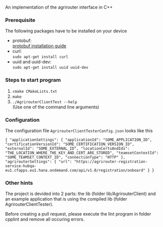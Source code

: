 An implementation of the agrirouter interface in C++

### Prerequisite

The following packages have to be installed on your device

- protobuf: <br>
[protobuf installation guide](https://git.cci-net.de/cci/agrirouter_lib/wikis/install-protoc)
- curl: <br>
`sudo apt-get install curl`
- uuid and uuid-dev: <br>
`sudo apt-get install uuid uuid-dev`

### Steps to start program

1. `cmake CMakeLists.txt`
2. `make`
3. `./AgrirouterClientTest --help` <br>
(Use one of the command line arguments)

### Configuration

The configuration file `AgrirouterClientTesterConfig.json` looks like this

`{
    "applicationSettings": {
        "applicationId": "SOME_APPLICATION_ID",
        "certificationVersionId": "SOME_CERTIFICATION_VERSION_ID",
        "externalId": "SOME_EXTERNAL_ID",
        "locationCertsAndIds": "THE_LOCATION_WHERE_THE_KEY_AND_CERT_ARE_STORED",
        "teamsetContextId": "SOME_TEAMSET_CONTEXT_ID",
        "connectionType": "HTTP"
    },
    "agrirouterSettings": {
        "url": "https://agrirouter-registration-service-hubqa-eu1.cfapps.eu1.hana.ondemand.com/api/v1.0/registration/onboard"
    }
}`

### Other hints

The project is devided into 2 parts: the lib (folder lib/AgrirouterClient) and an example application that is using the compiled lib (folder AgrirouterClientTester).

Before creating a pull request, please execute the lint program in folder cpplint and remove all occuring errors.
 